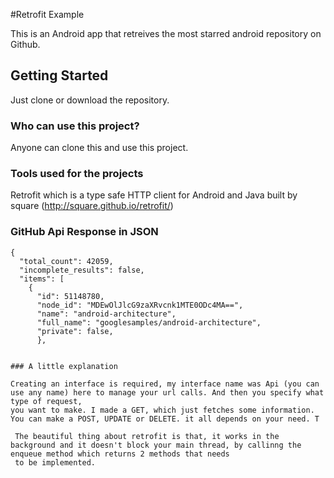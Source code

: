 
#Retrofit Example

This is an Android app that retreives the most starred android repository on Github.


## Getting Started

Just clone or download the repository.

### Who can use this project?

Anyone can clone this and use this project.

### Tools used for the projects

 Retrofit which is a type safe HTTP client for Android and Java built by square (http://square.github.io/retrofit/)


### GitHub Api Response in JSON


```
{
  "total_count": 42059,
  "incomplete_results": false,
  "items": [
    {
      "id": 51148780,
      "node_id": "MDEwOlJlcG9zaXRvcnk1MTE0ODc4MA==",
      "name": "android-architecture",
      "full_name": "googlesamples/android-architecture",
      "private": false,
      },
 ```


```

### A little explanation

Creating an interface is required, my interface name was Api (you can use any name) here to manage your url calls. And then you specify what type of request,
you want to make. I made a GET, which just fetches some information. You can make a POST, UPDATE or DELETE. it all depends on your need. T

 The beautiful thing about retrofit is that, it works in the background and it doesn't block your main thread, by callinng the enqueue method which returns 2 methods that needs 
 to be implemented.

```


```



